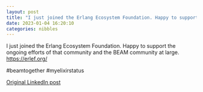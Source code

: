 ```yaml
---
layout: post
title: "I just joined the Erlang Ecosystem Foundation. Happy to support the ongoing efforts of that community and the BEAM community at large. https://erlef.org/"
date: 2023-01-04 16:20:10
categories: nibbles
---
```


I just joined the Erlang Ecosystem Foundation. Happy to support the ongoing efforts of that community and the BEAM community at large. https://erlef.org/

#beamtogether #myelixirstatus

[Original LinkedIn post](https://www.linkedin.com/feed/update/urn%3Ali%3Ashare%3A7016438134997495808)
